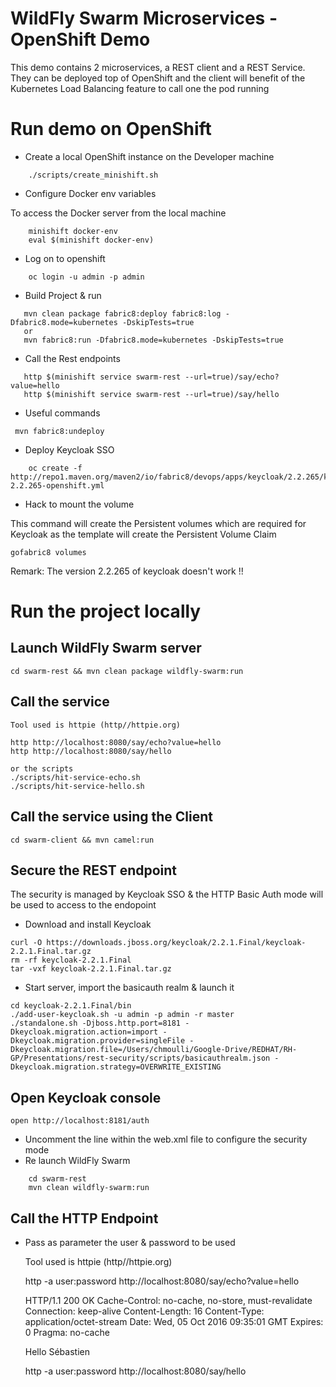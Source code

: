 # WildFly Swarm Microservices - OpenShift Demo

This demo contains 2 microservices, a REST client and a REST Service. They can be deployed top of OpenShift
and the client will benefit of the Kubernetes Load Balancing feature to call one the pod running

# Run demo on OpenShift
    
* Create a local OpenShift instance on the Developer machine
```
    ./scripts/create_minishift.sh
```    
* Configure Docker env variables 

To access the Docker server from the local machine

```    
    minishift docker-env
    eval $(minishift docker-env)
```    
* Log on to openshift
```    
    oc login -u admin -p admin
```        
* Build Project & run
```
   mvn clean package fabric8:deploy fabric8:log -Dfabric8.mode=kubernetes -DskipTests=true
   or
   mvn fabric8:run -Dfabric8.mode=kubernetes -DskipTests=true
```   
* Call the Rest endpoints
```   
   http $(minishift service swarm-rest --url=true)/say/echo?value=hello
   http $(minishift service swarm-rest --url=true)/say/hello
``` 
     
* Useful commands
```
 mvn fabric8:undeploy
```     
       
* Deploy Keycloak SSO
```        
    oc create -f http://repo1.maven.org/maven2/io/fabric8/devops/apps/keycloak/2.2.265/keycloak-2.2.265-openshift.yml
```  
* Hack to mount the volume

This command will create the Persistent volumes which are required for Keycloak as the template will create the Persistent Volume Claim

```
gofabric8 volumes
```

Remark: The version 2.2.265 of keycloak doesn't work !!

# Run the project locally

## Launch WildFly Swarm server

    cd swarm-rest && mvn clean package wildfly-swarm:run
    
## Call the service
    
    Tool used is httpie (http//httpie.org)
    
    http http://localhost:8080/say/echo?value=hello
    http http://localhost:8080/say/hello
    
    or the scripts
    ./scripts/hit-service-echo.sh
    ./scripts/hit-service-hello.sh
    
## Call the service using the Client
    
    cd swarm-client && mvn camel:run
    
## Secure the REST endpoint
 
The security is managed by Keycloak SSO & the HTTP Basic Auth mode will be used to access to the endopoint
    
* Download and install Keycloak

```
curl -O https://downloads.jboss.org/keycloak/2.2.1.Final/keycloak-2.2.1.Final.tar.gz
rm -rf keycloak-2.2.1.Final
tar -vxf keycloak-2.2.1.Final.tar.gz
```    

* Start server, import the basicauth realm  & launch it
``` 
cd keycloak-2.2.1.Final/bin
./add-user-keycloak.sh -u admin -p admin -r master
./standalone.sh -Djboss.http.port=8181 -Dkeycloak.migration.action=import -Dkeycloak.migration.provider=singleFile -Dkeycloak.migration.file=/Users/chmoulli/Google-Drive/REDHAT/RH-GP/Presentations/rest-security/scripts/basicauthrealm.json -Dkeycloak.migration.strategy=OVERWRITE_EXISTING
```    

## Open Keycloak console

    open http://localhost:8181/auth

* Uncomment the line within the web.xml file to configure the security mode 
* Re launch WildFly Swarm
```   
    cd swarm-rest
    mvn clean wildfly-swarm:run
```
    
## Call the HTTP Endpoint
    
* Pass as parameter the user & password to be used
    
    Tool used is httpie (http//httpie.org)
    
    http -a user:password http://localhost:8080/say/echo?value=hello
    
    HTTP/1.1 200 OK
    Cache-Control: no-cache, no-store, must-revalidate
    Connection: keep-alive
    Content-Length: 16
    Content-Type: application/octet-stream
    Date: Wed, 05 Oct 2016 09:35:01 GMT
    Expires: 0
    Pragma: no-cache
    
    Hello Sébastien
    
    http -a user:password http://localhost:8080/say/hello